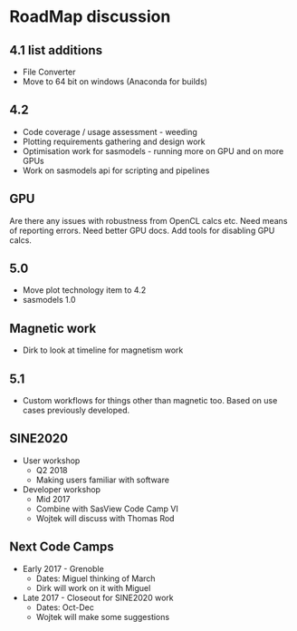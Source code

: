 # RoadMap discussion

## 4.1 list additions

- File Converter
- Move to 64 bit on windows (Anaconda for builds)

## 4.2

- Code coverage / usage assessment - weeding
- Plotting requirements gathering and design work
- Optimisation  work for sasmodels - running more on GPU and on more GPUs
- Work on sasmodels api for scripting and pipelines


## GPU
Are there any issues with robustness from OpenCL calcs etc. Need means of reporting errors. Need better GPU docs.
Add tools for disabling GPU calcs.


## 5.0
- Move plot technology item to 4.2
- sasmodels 1.0


## Magnetic work
- Dirk to look at timeline for magnetism work


## 5.1
- Custom workflows for things other than magnetic too. Based on use cases previously developed.

## SINE2020
- User workshop
  - Q2 2018
  - Making users familiar with software
- Developer workshop
  - Mid 2017
  - Combine with SasView Code Camp VI
  - Wojtek will discuss with Thomas Rod

## Next Code Camps
- Early 2017 - Grenoble
  - Dates: Miguel thinking of March
  - Dirk will work on it with Miguel
- Late 2017 - Closeout for SINE2020 work
  - Dates: Oct-Dec
  - Wojtek will make some suggestions
